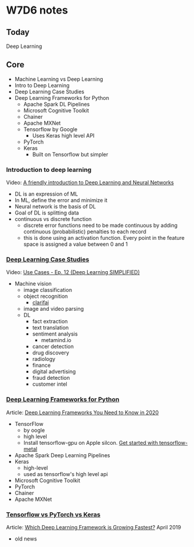 # W7D6 notes

## Today

Deep Learning

## Core

- Machine Learning vs Deep Learning
- Intro to Deep Learning
- Deep Learning Case Studies
- Deep Learning Frameworks for Python
  - Apache Spark DL Pipelines
  - Microsoft Cognitive Toolkit
  - Chainer
  - Apache MXNet
  - Tensorflow by Google
    - Uses Keras high level API
  - PyTorch
  - Keras
    - Built on Tensorflow but simpler

### Introduction to deep learning

Video: [A friendly introduction to Deep Learning and Neural Networks](https://www.youtube.com/watch?v=BR9h47Jtqyw)

- DL is an expression of ML
- In ML, define the error and minimize it
- Neural network is the basis of DL
- Goal of DL is splitting data
- continuous vs discrete function
  - discrete error functions need to be made continuous by adding continuous (probabilistic) penalties to each record
  - this is done using an activation function. Every point in the feature space is assigned a value between 0 and 1

### [Deep Learning Case Studies](https://data.compass.lighthouselabs.ca/days/w07e/activities/672)

Video: [Use Cases - Ep. 12 (Deep Learning SIMPLIFIED)](https://www.youtube.com/watch?v=BmkA1ZsG2P4)

- Machine vision
  - image classification
  - object recognition
    - [clarifai](https://www.clarifai.com)
  - image and video parsing
  - DL
    - fact extraction
    - text translation
    - sentiment analysis
      - metamind.io
    - cancer detection
    - drug discovery
    - radiology
    - finance
    - digital advertising
    - fraud detection
    - customer intel

### [Deep Learning Frameworks for Python](https://data.compass.lighthouselabs.ca/days/w07e/activities/673)

Article: [Deep Learning Frameworks You Need to Know in 2020](https://odsc.medium.com/deep-learning-frameworks-you-need-to-know-in-2020-44d7db80a5b4)

- TensorFlow
  - by oogle
  - high level
  - Install tensorflow-gpu on Apple silcon. [Get started with tensorflow-metal](https://developer.apple.com/metal/tensorflow-plugin/)
- Apache Spark Deep Learning Pipelines
- Keras
  - high-level
  - used as tensorflow's high level api
- Microsoft Cognitive Toolkit
- PyTorch
- Chainer
- Apache MXNet

### [Tensorflow vs PyTorch vs Keras](https://data.compass.lighthouselabs.ca/days/w07e/activities/674)

Article: [Which Deep Learning Framework is Growing Fastest?](https://towardsdatascience.com/which-deep-learning-framework-is-growing-fastest-3f77f14aa318) April 2019

- old news
